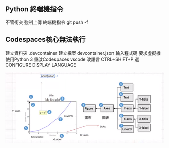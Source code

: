 ## Python 終端機指令
不管衝突 強制上傳  終端機指令 git push -f
## Codespaces核心無法執行
建立資料夾 .devcontainer 
建立檔案   devcontainer.json
輸入程式碼 要求虛擬機使用Python 3
重啟Codespaces
vscode 改語言 CTRL+SHIFT+P 選 CONFIGURE DISPLAY LANGUAGE

![Alt text](image-1.png)